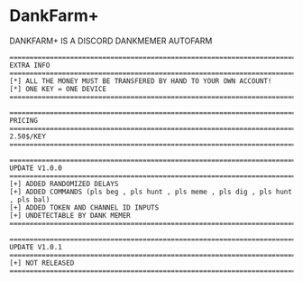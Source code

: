 # DankFarm+

DANKFARM+ IS A DISCORD DANKMEMER AUTOFARM

~~~~~~~~~~~~~~~~~~~~~~~~~~~~~~~~~~~~~~~~~~~~~~~~~~~~~~~~~~~~~~~~~~~~~~~~~~~~~~~~~~~~~~~~~~~~~~~~~~~~~~~~~~~~~~~~~~
==================================================================================================================
EXTRA INFO
==================================================================================================================
[*] ALL THE MONEY MUST BE TRANSFERED BY HAND TO YOUR OWN ACCOUNT!
[*] ONE KEY = ONE DEVICE
==================================================================================================================
~~~~~~~~~~~~~~~~~~~~~~~~~~~~~~~~~~~~~~~~~~~~~~~~~~~~~~~~~~~~~~~~~~~~~~~~~~~~~~~~~~~~~~~~~~~~~~~~~~~~~~~~~~~~~~~~~~



~~~~~~~~~~~~~~~~~~~~~~~~~~~~~~~~~~~~~~~~~~~~~~~~~~~~~~~~~~~~~~~~~~~~~~~~~~~~~~~~~~~~~~~~~~~~~~~~~~~~~~~~~~~~~~~~~~
==================================================================================================================
PRICING
==================================================================================================================
2.50$/KEY
==================================================================================================================
~~~~~~~~~~~~~~~~~~~~~~~~~~~~~~~~~~~~~~~~~~~~~~~~~~~~~~~~~~~~~~~~~~~~~~~~~~~~~~~~~~~~~~~~~~~~~~~~~~~~~~~~~~~~~~~~~~



~~~~~~~~~~~~~~~~~~~~~~~~~~~~~~~~~~~~~~~~~~~~~~~~~~~~~~~~~~~~~~~~~~~~~~~~~~~~~~~~~~~~~~~~~~~~~~~~~~~~~~~~~~~~~~~~~~
==================================================================================================================
UPDATE V1.0.0
==================================================================================================================
[+] ADDED RANDOMIZED DELAYS
[+] ADDED COMMANDS (pls beg , pls hunt , pls meme , pls dig , pls hunt , pls bal)
[+] ADDED TOKEN AND CHANNEL ID INPUTS
[+] UNDETECTABLE BY DANK MEMER
==================================================================================================================
~~~~~~~~~~~~~~~~~~~~~~~~~~~~~~~~~~~~~~~~~~~~~~~~~~~~~~~~~~~~~~~~~~~~~~~~~~~~~~~~~~~~~~~~~~~~~~~~~~~~~~~~~~~~~~~~~~

~~~~~~~~~~~~~~~~~~~~~~~~~~~~~~~~~~~~~~~~~~~~~~~~~~~~~~~~~~~~~~~~~~~~~~~~~~~~~~~~~~~~~~~~~~~~~~~~~~~~~~~~~~~~~~~~~~
==================================================================================================================
UPDATE V1.0.1
==================================================================================================================
[+] NOT RELEASED
==================================================================================================================
~~~~~~~~~~~~~~~~~~~~~~~~~~~~~~~~~~~~~~~~~~~~~~~~~~~~~~~~~~~~~~~~~~~~~~~~~~~~~~~~~~~~~~~~~~~~~~~~~~~~~~~~~~~~~~~~~~
